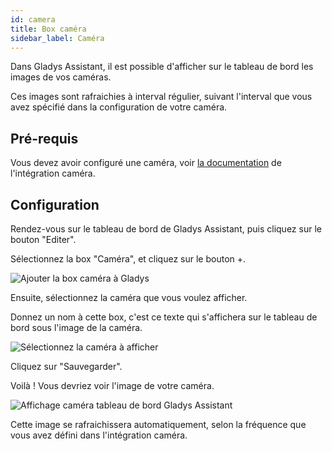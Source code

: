 ```yaml
---
id: camera
title: Box caméra
sidebar_label: Caméra
---
```


Dans Gladys Assistant, il est possible d'afficher sur le tableau de bord les images de vos caméras.

Ces images sont rafraichies à interval régulier, suivant l'interval que vous avez spécifié dans la configuration de votre caméra.

## Pré-requis

Vous devez avoir configuré une caméra, voir [la documentation](/fr/docs/integrations/camera/) de l'intégration caméra.

## Configuration

Rendez-vous sur le tableau de bord de Gladys Assistant, puis cliquez sur le bouton "Editer".

Sélectionnez la box "Caméra", et cliquez sur le bouton +.

![Ajouter la box caméra à Gladys](/fr/img/docs/dashboard/camera/select-box.png)

Ensuite, sélectionnez la caméra que vous voulez afficher.

Donnez un nom à cette box, c'est ce texte qui s'affichera sur le tableau de bord sous l'image de la caméra.

![Sélectionnez la caméra à afficher](/fr/img/docs/dashboard/camera/select-camera.png)

Cliquez sur "Sauvegarder".

Voilà ! Vous devriez voir l'image de votre caméra.

![Affichage caméra tableau de bord Gladys Assistant](/fr/img/docs/dashboard/camera/view-image.png)

Cette image se rafraichissera automatiquement, selon la fréquence que vous avez défini dans l'intégration caméra.
